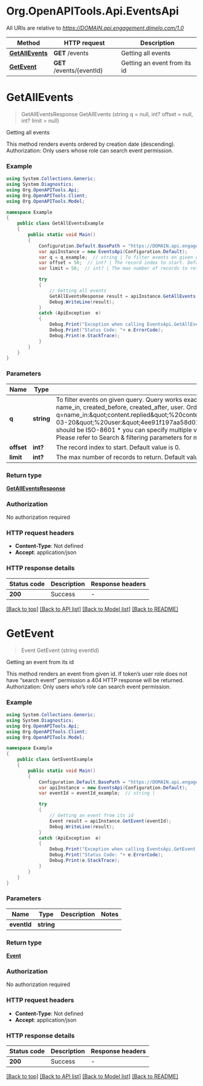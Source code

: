 # Org.OpenAPITools.Api.EventsApi

All URIs are relative to *https://DOMAIN.api.engagement.dimelo.com/1.0*

Method | HTTP request | Description
------------- | ------------- | -------------
[**GetAllEvents**](EventsApi.md#getallevents) | **GET** /events | Getting all events
[**GetEvent**](EventsApi.md#getevent) | **GET** /events/{eventId} | Getting an event from its id


<a name="getallevents"></a>
# **GetAllEvents**
> GetAllEventsResponse GetAllEvents (string q = null, int? offset = null, int? limit = null)

Getting all events

This method renders events ordered by creation date (descending).  Authorization​: Only users whose role can search event permission.

### Example
```csharp
using System.Collections.Generic;
using System.Diagnostics;
using Org.OpenAPITools.Api;
using Org.OpenAPITools.Client;
using Org.OpenAPITools.Model;

namespace Example
{
    public class GetAllEventsExample
    {
        public static void Main()
        {
            Configuration.Default.BasePath = "https://DOMAIN.api.engagement.dimelo.com/1.0";
            var apiInstance = new EventsApi(Configuration.Default);
            var q = q_example;  // string | To filter events on given query. Query works exactly like threads query but only have those keywords: content, content_thread, name_in, created_before, created_after, user. Order can be created_at.desc (default) or created_at.asc. e.g. q=name_in:\"content.replied\"%20content_thread:\"7f946431b6eebffafae642cc\"%20created_after:\"2014-03-20\"%20user:\"4ee91f197aa58d01b500000f\"%20order:\"created_at.asc\" * DateTime parameters should be ISO-8601 * you can specify multiple value for a given keyword: q=name_in:’content.replied’&name_in:’content.ignored’ Please refer to ​Search & filtering parameters​ for more details. (optional) 
            var offset = 56;  // int? | The record index to start. Default value is 0. (optional) 
            var limit = 56;  // int? | The max number of records to return. Default value is 30, max value is 150. (optional) 

            try
            {
                // Getting all events
                GetAllEventsResponse result = apiInstance.GetAllEvents(q, offset, limit);
                Debug.WriteLine(result);
            }
            catch (ApiException  e)
            {
                Debug.Print("Exception when calling EventsApi.GetAllEvents: " + e.Message );
                Debug.Print("Status Code: "+ e.ErrorCode);
                Debug.Print(e.StackTrace);
            }
        }
    }
}
```

### Parameters

Name | Type | Description  | Notes
------------- | ------------- | ------------- | -------------
 **q** | **string**| To filter events on given query. Query works exactly like threads query but only have those keywords: content, content_thread, name_in, created_before, created_after, user. Order can be created_at.desc (default) or created_at.asc. e.g. q&#x3D;name_in:\&quot;content.replied\&quot;%20content_thread:\&quot;7f946431b6eebffafae642cc\&quot;%20created_after:\&quot;2014-03-20\&quot;%20user:\&quot;4ee91f197aa58d01b500000f\&quot;%20order:\&quot;created_at.asc\&quot; * DateTime parameters should be ISO-8601 * you can specify multiple value for a given keyword: q&#x3D;name_in:’content.replied’&amp;name_in:’content.ignored’ Please refer to ​Search &amp; filtering parameters​ for more details. | [optional] 
 **offset** | **int?**| The record index to start. Default value is 0. | [optional] 
 **limit** | **int?**| The max number of records to return. Default value is 30, max value is 150. | [optional] 

### Return type

[**GetAllEventsResponse**](GetAllEventsResponse.md)

### Authorization

No authorization required

### HTTP request headers

 - **Content-Type**: Not defined
 - **Accept**: application/json

### HTTP response details
| Status code | Description | Response headers |
|-------------|-------------|------------------|
| **200** | Success |  -  |

[[Back to top]](#) [[Back to API list]](../README.md#documentation-for-api-endpoints) [[Back to Model list]](../README.md#documentation-for-models) [[Back to README]](../README.md)

<a name="getevent"></a>
# **GetEvent**
> Event GetEvent (string eventId)

Getting an event from its id

This method renders an event from given id. If token’s user role does not have “search event” permission a 404 HTTP response will be returned.  Authorization​: Only users who’s role can search event permission.

### Example
```csharp
using System.Collections.Generic;
using System.Diagnostics;
using Org.OpenAPITools.Api;
using Org.OpenAPITools.Client;
using Org.OpenAPITools.Model;

namespace Example
{
    public class GetEventExample
    {
        public static void Main()
        {
            Configuration.Default.BasePath = "https://DOMAIN.api.engagement.dimelo.com/1.0";
            var apiInstance = new EventsApi(Configuration.Default);
            var eventId = eventId_example;  // string | 

            try
            {
                // Getting an event from its id
                Event result = apiInstance.GetEvent(eventId);
                Debug.WriteLine(result);
            }
            catch (ApiException  e)
            {
                Debug.Print("Exception when calling EventsApi.GetEvent: " + e.Message );
                Debug.Print("Status Code: "+ e.ErrorCode);
                Debug.Print(e.StackTrace);
            }
        }
    }
}
```

### Parameters

Name | Type | Description  | Notes
------------- | ------------- | ------------- | -------------
 **eventId** | **string**|  | 

### Return type

[**Event**](Event.md)

### Authorization

No authorization required

### HTTP request headers

 - **Content-Type**: Not defined
 - **Accept**: application/json

### HTTP response details
| Status code | Description | Response headers |
|-------------|-------------|------------------|
| **200** | Success |  -  |

[[Back to top]](#) [[Back to API list]](../README.md#documentation-for-api-endpoints) [[Back to Model list]](../README.md#documentation-for-models) [[Back to README]](../README.md)


